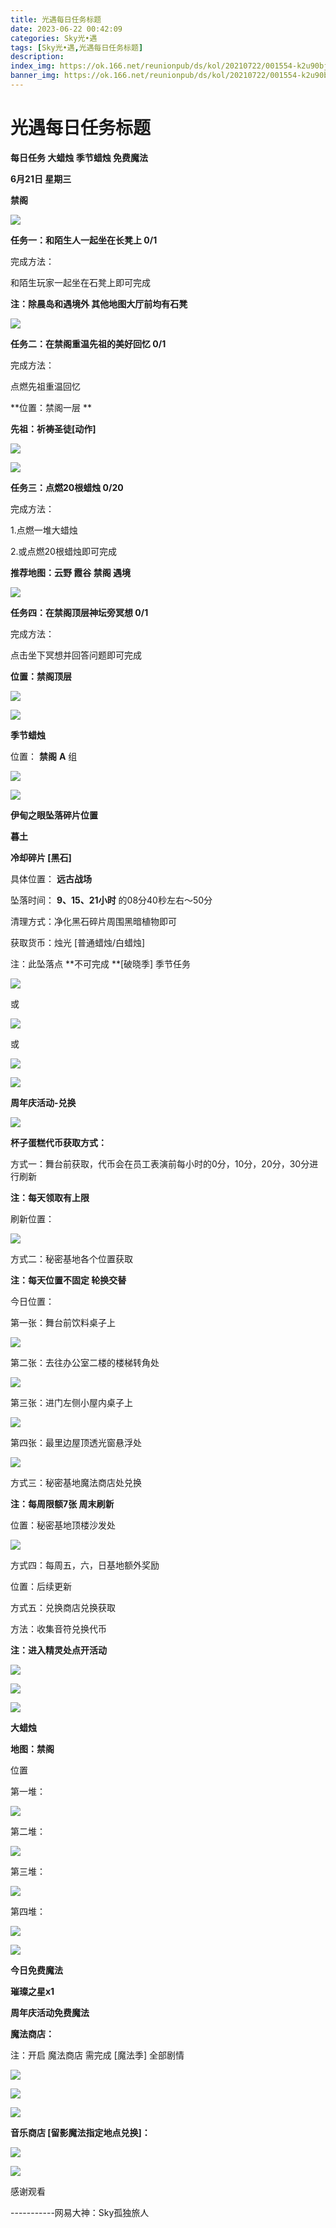 ```yaml
---
title: 光遇每日任务标题
date: 2023-06-22 00:42:09
categories: Sky光•遇
tags: [Sky光•遇,光遇每日任务标题]
description: 
index_img: https://ok.166.net/reunionpub/ds/kol/20210722/001554-k2u90bj7ay.png?imageView&thumbnail=600x0&type=jpg
banner_img: https://ok.166.net/reunionpub/ds/kol/20210722/001554-k2u90bj7ay.png?imageView&thumbnail=600x0&type=jpg
---
```

# 光遇每日任务标题
**每日任务 大蜡烛 季节蜡烛 免费魔法**

 **6月21日 星期三**

 **禁阁**

![](https://img.166.net/reunionpub/ds/kol/20230621/002013-9fdkgqu0a2.jpg)

 **任务一：和陌生人一起坐在长凳上 0/1**

完成方法：

和陌生玩家一起坐在石凳上即可完成

 **注：除晨岛和遇境外 其他地图大厅前均有石凳**

![](https://img.166.net/reunionpub/ds/kol/20230621/000445-3c8ghr6ajy.jpg)

 **任务二：在禁阁重温先祖的美好回忆 0/1**

完成方法：

点燃先祖重温回忆

 **位置：禁阁一层  **

 **先祖：祈祷圣徒[动作]**

![](https://img.166.net/reunionpub/ds/kol/20230621/000512-mfo9brykis.jpeg)

![](https://img.166.net/reunionpub/ds/kol/20230621/000527-6s7oh5sfp1.jpeg)

 **任务三：点燃20根蜡烛 0/20**

完成方法：

1.点燃一堆大蜡烛

2.或点燃20根蜡烛即可完成

 **推荐地图：云野 霞谷 禁阁 遇境**

![](https://img.166.net/reunionpub/ds/kol/20230621/000606-zbuf0csj7l.jpg)

 **任务四：在禁阁顶层神坛旁冥想 0/1**

完成方法：

点击坐下冥想并回答问题即可完成

 **位置：禁阁顶层**

![](https://img.166.net/reunionpub/ds/kol/20230621/000618-em1ngcsfl4.jpg)

![](https://img.166.net/reunionpub/ds/kol/20230502/053253-tkp31d0r2j.png)

 **季节蜡烛**

位置： **禁阁**   **A** 组

![](https://img.166.net/reunionpub/ds/kol/20230621/000946-uf3sl1d4q5.png)

![](https://img.166.net/reunionpub/ds/kol/20230501/003537-boqnslm12s.png)

 **伊甸之眼坠落碎片位置**

 **暮土**

 **冷却碎片 [黑石]**

具体位置： **远古战场**

坠落时间： **9、15、21小时** 的08分40秒左右～50分

清理方式：净化黑石碎片周围黑暗植物即可

获取货币：烛光 [普通蜡烛/白蜡烛]

注：此坠落点 **不可完成  **[破晓季] 季节任务

![](https://img.166.net/reunionpub/ds/kol/20230621/001143-wg3n6sfjv1.png)

或

![](https://img.166.net/reunionpub/ds/kol/20230621/001153-sgwsznp02o.jpeg)

或

![](https://img.166.net/reunionpub/ds/kol/20230621/001232-d1gcjo35tp.png)

![](https://img.166.net/reunionpub/ds/kol/20230501/003537-boqnslm12s.png)

 **周年庆活动-兑换**

![](https://img.166.net/reunionpub/ds/kol/20230621/022335-124cegji5h.jpg)

 **杯子蛋糕代币获取方式：**

方式一：舞台前获取，代币会在员工表演前每小时的0分，10分，20分，30分进行刷新

 **注：每天领取有上限**

刷新位置：

![](https://img.166.net/reunionpub/ds/kol/20230621/112614-v4ge6dainj.jpg)

方式二：秘密基地各个位置获取  

 **注：每天位置不固定 轮换交替**

今日位置：

第一张：舞台前饮料桌子上

![](https://img.166.net/reunionpub/ds/kol/20230621/113627-febz0jtaki.jpg)

第二张：去往办公室二楼的楼梯转角处

![](https://img.166.net/reunionpub/ds/kol/20230621/104926-jbhwksr45p.jpg)

第三张：进门左侧小屋内桌子上

![](https://img.166.net/reunionpub/ds/kol/20230621/031547-ekv94r6dfu.jpg)

第四张：最里边屋顶透光窗悬浮处

![](https://img.166.net/reunionpub/ds/kol/20230621/031558-u6zanmoykd.jpg)

方式三：秘密基地魔法商店处兑换

 **注：每周限额7张   周末刷新**

位置：秘密基地顶楼沙发处

![](https://img.166.net/reunionpub/ds/kol/20230621/115039-ny0aib1up9.jpg)

方式四：每周五，六，日基地额外奖励

位置：后续更新

方式五：兑换商店兑换获取

方法：收集音符兑换代币

 **注：进入精灵处点开活动**

![](https://img.166.net/reunionpub/ds/kol/20230621/123136-c6n14ks2du.jpg)

![](https://img.166.net/reunionpub/ds/kol/20230621/123156-yrze1wsl4c.jpeg)

![](https://img.166.net/reunionpub/ds/kol/20230501/003537-boqnslm12s.png)

 **大蜡烛**

 **地图：禁阁**

位置

第一堆：

![](https://img.166.net/reunionpub/ds/kol/20230621/001524-8ygk975tfq.jpeg)

第二堆：

![](https://img.166.net/reunionpub/ds/kol/20230621/001531-9dljbs2m47.jpeg)

第三堆：

![](https://img.166.net/reunionpub/ds/kol/20230621/001539-e9jsf5lga4.jpeg)

第四堆：

![](https://img.166.net/reunionpub/ds/kol/20230621/001549-wz50mdiogb.jpeg)

![](https://img.166.net/reunionpub/ds/kol/20221018/100256-wzutnocka0.png)

 **今日免费魔法**

 **璀璨之星x1**

 **周年庆活动免费魔法**

 **魔法商店：**

注：开启 魔法商店 需完成 [魔法季] 全部剧情

![](https://img.166.net/reunionpub/ds/kol/20221018/100559-oibznvdtus.png)

![](https://img.166.net/reunionpub/ds/kol/20230621/001421-4yikssmp1b.jpeg)

![](https://img.166.net/reunionpub/ds/kol/20230621/022455-efjp2306hd.jpeg)

 **音乐商店 [留影魔法指定地点兑换]：**

![](https://img.166.net/reunionpub/ds/kol/20230618/235906-zhlvsti4pk.jpeg)

![](https://img.166.net/reunionpub/ds/kol/20230502/235738-ls601349yq.png)

感谢观看

\-----------网易大神：Sky孤独旅人

